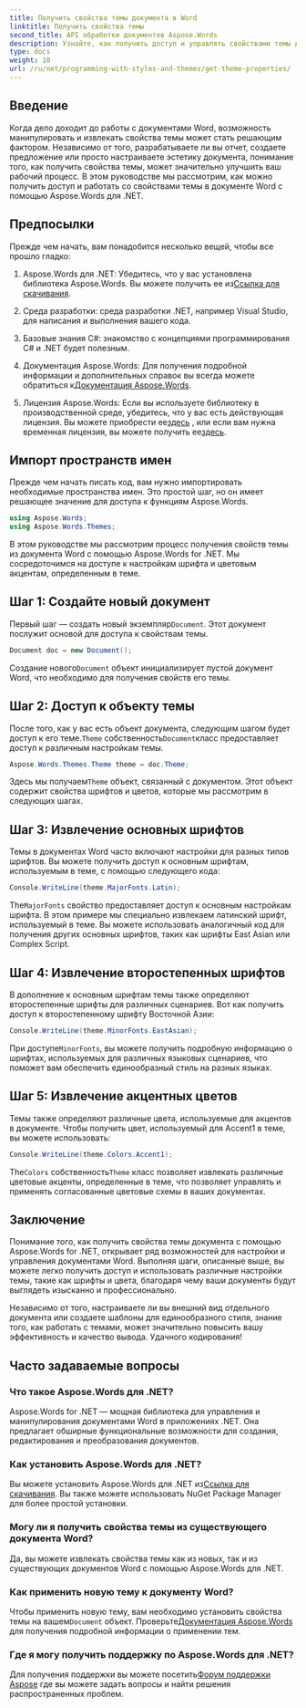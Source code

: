 ```yaml
---
title: Получить свойства темы документа в Word
linktitle: Получить свойства темы
second_title: API обработки документов Aspose.Words
description: Узнайте, как получить доступ и управлять свойствами темы документа в Word с помощью Aspose.Words для .NET. Узнайте, как получить шрифты и цвета с помощью нашего руководства.
type: docs
weight: 10
url: /ru/net/programming-with-styles-and-themes/get-theme-properties/
---
```

## Введение

Когда дело доходит до работы с документами Word, возможность манипулировать и извлекать свойства темы может стать решающим фактором. Независимо от того, разрабатываете ли вы отчет, создаете предложение или просто настраиваете эстетику документа, понимание того, как получить свойства темы, может значительно улучшить ваш рабочий процесс. В этом руководстве мы рассмотрим, как можно получить доступ и работать со свойствами темы в документе Word с помощью Aspose.Words для .NET.

## Предпосылки

Прежде чем начать, вам понадобится несколько вещей, чтобы все прошло гладко:

1.  Aspose.Words для .NET: Убедитесь, что у вас установлена библиотека Aspose.Words. Вы можете получить ее из[Ссылка для скачивания](https://releases.aspose.com/words/net/).

2. Среда разработки: среда разработки .NET, например Visual Studio, для написания и выполнения вашего кода.

3. Базовые знания C#: знакомство с концепциями программирования C# и .NET будет полезным.

4.  Документация Aspose.Words: Для получения подробной информации и дополнительных справок вы всегда можете обратиться к[Документация Aspose.Words](https://reference.aspose.com/words/net/).

5. Лицензия Aspose.Words: Если вы используете библиотеку в производственной среде, убедитесь, что у вас есть действующая лицензия. Вы можете приобрести ее[здесь](https://purchase.aspose.com/buy) , или если вам нужна временная лицензия, вы можете получить ее[здесь](https://purchase.aspose.com/temporary-license/).

## Импорт пространств имен

Прежде чем начать писать код, вам нужно импортировать необходимые пространства имен. Это простой шаг, но он имеет решающее значение для доступа к функциям Aspose.Words.

```csharp
using Aspose.Words;
using Aspose.Words.Themes;
```

В этом руководстве мы рассмотрим процесс получения свойств темы из документа Word с помощью Aspose.Words for .NET. Мы сосредоточимся на доступе к настройкам шрифта и цветовым акцентам, определенным в теме.

## Шаг 1: Создайте новый документ

 Первый шаг — создать новый экземпляр`Document`. Этот документ послужит основой для доступа к свойствам темы.

```csharp
Document doc = new Document();
```

 Создание нового`Document` объект инициализирует пустой документ Word, что необходимо для получения свойств его темы.

## Шаг 2: Доступ к объекту темы

 После того, как у вас есть объект документа, следующим шагом будет доступ к его теме.`Theme` собственность`Document`класс предоставляет доступ к различным настройкам темы.

```csharp
Aspose.Words.Themes.Theme theme = doc.Theme;
```

 Здесь мы получаем`Theme` объект, связанный с документом. Этот объект содержит свойства шрифтов и цветов, которые мы рассмотрим в следующих шагах.

## Шаг 3: Извлечение основных шрифтов

Темы в документах Word часто включают настройки для разных типов шрифтов. Вы можете получить доступ к основным шрифтам, используемым в теме, с помощью следующего кода:

```csharp
Console.WriteLine(theme.MajorFonts.Latin);
```

The`MajorFonts` свойство предоставляет доступ к основным настройкам шрифта. В этом примере мы специально извлекаем латинский шрифт, используемый в теме. Вы можете использовать аналогичный код для получения других основных шрифтов, таких как шрифты East Asian или Complex Script.

## Шаг 4: Извлечение второстепенных шрифтов

В дополнение к основным шрифтам темы также определяют второстепенные шрифты для различных сценариев. Вот как получить доступ к второстепенному шрифту Восточной Азии:

```csharp
Console.WriteLine(theme.MinorFonts.EastAsian);
```

 При доступе`MinorFonts`, вы можете получить подробную информацию о шрифтах, используемых для различных языковых сценариев, что поможет вам обеспечить единообразный стиль на разных языках.

## Шаг 5: Извлечение акцентных цветов

Темы также определяют различные цвета, используемые для акцентов в документе. Чтобы получить цвет, используемый для Accent1 в теме, вы можете использовать:

```csharp
Console.WriteLine(theme.Colors.Accent1);
```

The`Colors` собственность`Theme` класс позволяет извлекать различные цветовые акценты, определенные в теме, что позволяет управлять и применять согласованные цветовые схемы в ваших документах.

## Заключение

Понимание того, как получить свойства темы документа с помощью Aspose.Words for .NET, открывает ряд возможностей для настройки и управления документами Word. Выполняя шаги, описанные выше, вы можете легко получить доступ и использовать различные настройки темы, такие как шрифты и цвета, благодаря чему ваши документы будут выглядеть изысканно и профессионально.

Независимо от того, настраиваете ли вы внешний вид отдельного документа или создаете шаблоны для единообразного стиля, знание того, как работать с темами, может значительно повысить вашу эффективность и качество вывода. Удачного кодирования!

## Часто задаваемые вопросы

### Что такое Aspose.Words для .NET?

Aspose.Words for .NET — мощная библиотека для управления и манипулирования документами Word в приложениях .NET. Она предлагает обширные функциональные возможности для создания, редактирования и преобразования документов.

### Как установить Aspose.Words для .NET?

 Вы можете установить Aspose.Words для .NET из[Ссылка для скачивания](https://releases.aspose.com/words/net/). Вы также можете использовать NuGet Package Manager для более простой установки.

### Могу ли я получить свойства темы из существующего документа Word?

Да, вы можете извлекать свойства темы как из новых, так и из существующих документов Word с помощью Aspose.Words для .NET.

### Как применить новую тему к документу Word?

 Чтобы применить новую тему, вам необходимо установить свойства темы на вашем`Document` объект. Проверьте[Документация Aspose.Words](https://reference.aspose.com/words/net/) для получения подробной информации о применении тем.

### Где я могу получить поддержку по Aspose.Words для .NET?

 Для получения поддержки вы можете посетить[Форум поддержки Aspose](https://forum.aspose.com/c/words/8) где вы можете задать вопросы и найти решения распространенных проблем.